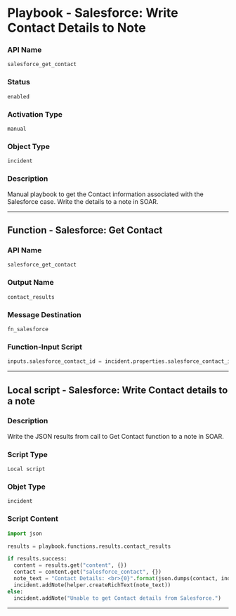 <!--
    DO NOT MANUALLY EDIT THIS FILE
    THIS FILE IS AUTOMATICALLY GENERATED WITH resilient-sdk codegen
    Generated with resilient-sdk v49.1.51
-->

# Playbook - Salesforce: Write Contact Details to Note

### API Name
`salesforce_get_contact`

### Status
`enabled`

### Activation Type
`manual`

### Object Type
`incident`

### Description
Manual playbook to get the Contact information associated with the Salesforce case.  Write the details to a note in SOAR.


---
## Function - Salesforce: Get Contact

### API Name
`salesforce_get_contact`

### Output Name
`contact_results`

### Message Destination
`fn_salesforce`

### Function-Input Script
```python
inputs.salesforce_contact_id = incident.properties.salesforce_contact_id if incident.properties.salesforce_contact_id else helper.fail("Error: ContactId is None")
```

---

## Local script - Salesforce: Write Contact details to a note

### Description
Write the JSON results from call to Get Contact function to a note in SOAR.

### Script Type
`Local script`

### Objet Type
`incident`

### Script Content
```python
import json

results = playbook.functions.results.contact_results

if results.success:
  content = results.get("content", {})
  contact = content.get("salesforce_contact", {})
  note_text = "Contact Details: <br>{0}".format(json.dumps(contact, indent=4))
  incident.addNote(helper.createRichText(note_text))
else:
  incident.addNote("Unable to get Contact details from Salesforce.")
```

---
